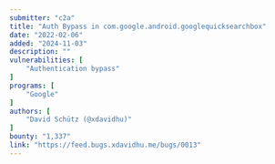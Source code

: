 ```yaml
---
submitter: "c2a"
title: "Auth Bypass in com.google.android.googlequicksearchbox"
date: "2022-02-06"
added: "2024-11-03"
description: ""
vulnerabilities: [
    "Authentication bypass"
]
programs: [
    "Google"
]
authors: [
    "David Schütz (@xdavidhu)"
]
bounty: "1,337"
link: "https://feed.bugs.xdavidhu.me/bugs/0013"
---
```




